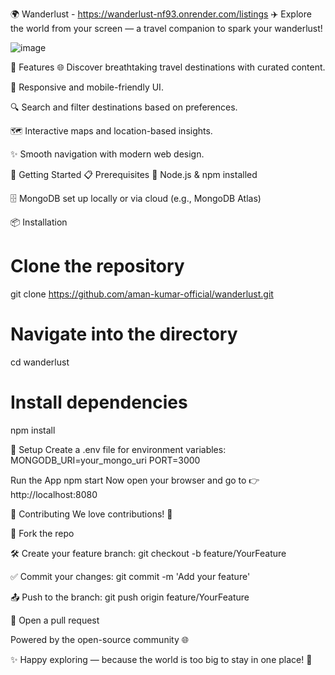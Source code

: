 🌍 Wanderlust - https://wanderlust-nf93.onrender.com/listings
✈️ Explore the world from your screen — a travel companion to spark your wanderlust!

![image](https://github.com/user-attachments/assets/d757cb63-ad01-4a35-b989-f1da08194c3e)

🚀 Features
🌐 Discover breathtaking travel destinations with curated content.

📱 Responsive and mobile-friendly UI.

🔍 Search and filter destinations based on preferences.

🗺️ Interactive maps and location-based insights.

✨ Smooth navigation with modern web design.

🧰 Getting Started
📋 Prerequisites
🔧 Node.js & npm installed

🗄️ MongoDB set up locally or via cloud (e.g., MongoDB Atlas)

📦 Installation
# Clone the repository
git clone https://github.com/aman-kumar-official/wanderlust.git

# Navigate into the directory
cd wanderlust

# Install dependencies
npm install

🧪 Setup
Create a .env file for environment variables:
MONGODB_URI=your_mongo_uri
PORT=3000

 Run the App
 npm start
Now open your browser and go to 👉 http://localhost:8080

🤝 Contributing
We love contributions! 💖

🍴 Fork the repo

🛠️ Create your feature branch: git checkout -b feature/YourFeature

✅ Commit your changes: git commit -m 'Add your feature'

📤 Push to the branch: git push origin feature/YourFeature

🔁 Open a pull request

Powered by the open-source community 🌐

✨ Happy exploring — because the world is too big to stay in one place! 🌴
